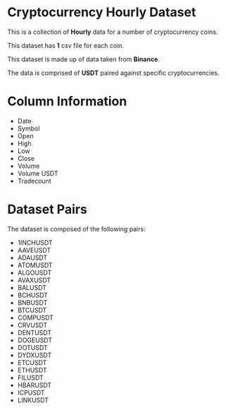 # Cryptocurrency Hourly Dataset   

This is a collection of **Hourly** data for a number of cryptocurrency coins.    

This dataset has **1** csv file for each coin.

This dataset is made up of data taken from **Binance**. 

The data is comprised of **USDT** paired against specific cryptocurrencies.    
   

# Column Information         

* Date    
* Symbol    
* Open    
* High    
* Low    
* Close
* Volume    
* Volume USDT    
* Tradecount    

# Dataset Pairs    

The dataset is composed of the following pairs:

* 1INCHUSDT
* AAVEUSDT
* ADAUSDT
* ATOMUSDT
* ALGOUSDT
* AVAXUSDT
* BALUSDT
* BCHUSDT
* BNBUSDT
* BTCUSDT
* COMPUSDT
* CRVUSDT
* DENTUSDT
* DOGEUSDT
* DOTUSDT
* DYDXUSDT
* ETCUSDT
* ETHUSDT
* FILUSDT
* HBARUSDT
* ICPUSDT
* LINKUSDT